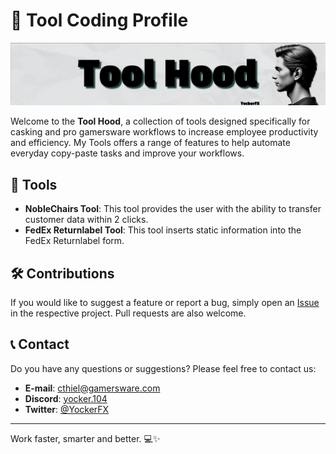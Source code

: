 # 🚀 Tool Coding Profile

![GitHub Banner](/profile/img/banner.png)

Welcome to the **Tool Hood**, a collection of tools designed specifically for casking and pro gamersware workflows to increase employee productivity and efficiency. My Tools offers a range of features to help automate everyday copy-paste tasks and improve your workflows.

## 🔧 Tools

- **NobleChairs Tool**: This tool provides the user with the ability to transfer customer data within 2 clicks.
- **FedEx Returnlabel Tool**: This tool inserts static information into the FedEx Returnlabel form.

## 🛠️ Contributions

If you would like to suggest a feature or report a bug, simply open an [Issue](https://github.com/ToolHood/.github/issues) in the respective project. Pull requests are also welcome.

## 📞 Contact

Do you have any questions or suggestions? Please feel free to contact us:

- **E-mail**: cthiel@gamersware.com
- **Discord**: [yocker.104](discordapp.com/users/461137123576119316)
- **Twitter**: [@YockerFX](https://x.com/yockerfx)

---

Work faster, smarter and better. 💻✨

